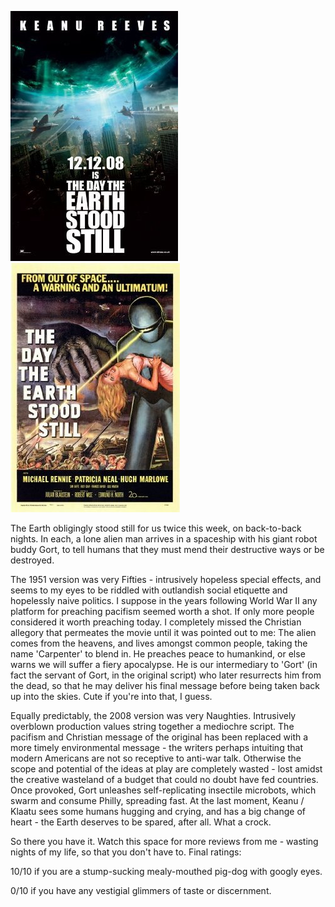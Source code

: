 <!--
.. title: The Day The Earth Stood Still
.. slug: the-day-the-earth-stood-still
.. date: 2009-04-29 22:17:24-05:00
.. tags: movie,media,fiction,science-fiction
.. link: 
.. description: 
.. type: text
-->


![2008](/files/2009/04/day-the-earth-stood-still-2008.jpg) ![1951](/files/2009/04/day-the-earth-stood-still-1951.jpg)

The Earth obligingly stood still for us twice this week, on back-to-back
nights. In each, a lone alien man arrives in a spaceship with his giant
robot buddy Gort, to tell humans that they must mend their destructive
ways or be destroyed.

The 1951 version was very Fifties - intrusively hopeless special
effects, and seems to my eyes to be riddled with outlandish social
etiquette and hopelessly naive politics. I suppose in the years
following World War II any platform for preaching pacifism seemed worth
a shot. If only more people considered it worth preaching today. I
completely missed the Christian allegory that permeates the movie until
it was pointed out to me: The alien comes from the heavens, and lives
amongst common people, taking the name 'Carpenter' to blend in. He
preaches peace to humankind, or else warns we will suffer a fiery
apocalypse. He is our intermediary to 'Gort' (in fact the servant of
Gort, in the original script) who later resurrects him from the dead, so
that he may deliver his final message before being taken back up into
the skies. Cute if you're into that, I guess.

Equally predictably, the 2008 version was very Naughties. Intrusively
overblown production values string together a mediochre script. The
pacifism and Christian message of the original has been replaced with a
more timely environmental message - the writers perhaps intuiting that
modern Americans are not so receptive to anti-war talk. Otherwise the
scope and potential of the ideas at play are completely wasted - lost
amidst the creative wasteland of a budget that could no doubt have fed
countries. Once provoked, Gort unleashes self-replicating insectile
microbots, which swarm and consume Philly, spreading fast. At the last
moment, Keanu / Klaatu sees some humans hugging and crying, and has a
big change of heart - the Earth deserves to be spared, after all. What a
crock.

So there you have it. Watch this space for more reviews from me -
wasting nights of my life, so that you don't have to. Final ratings:

10/10 if you are a stump-sucking mealy-mouthed pig-dog with googly eyes.

0/10 if you have any vestigial glimmers of taste or discernment.
